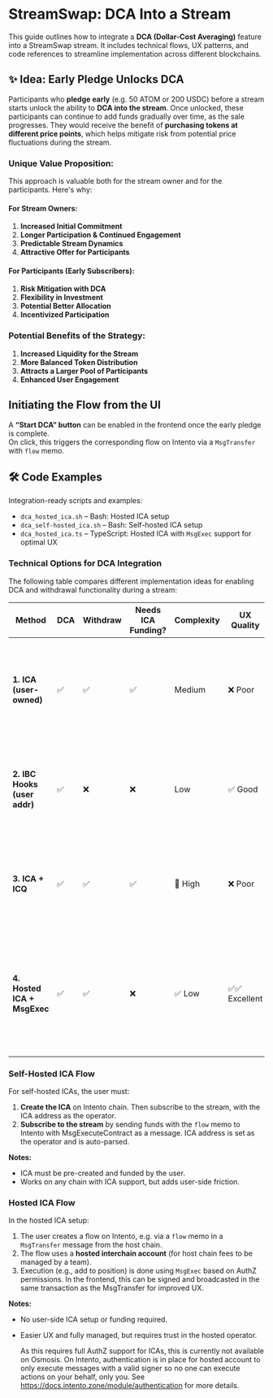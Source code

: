 # StreamSwap: DCA Into a Stream

This guide outlines how to integrate a **DCA (Dollar-Cost Averaging)** feature into a StreamSwap stream. It includes technical flows, UX patterns, and code references to streamline implementation across different blockchains.

## ✨ Idea: Early Pledge Unlocks DCA

Participants who **pledge early** (e.g. 50 ATOM or 200 USDC) before a stream starts unlock the ability to **DCA into the stream**. Once unlocked, these participants can continue to add funds gradually over time, as the sale progresses. They would receive the benefit of **purchasing tokens at different price points**, which helps mitigate risk from potential price fluctuations during the stream.

### **Unique Value Proposition:**

This approach is valuable both for the stream owner and for the participants. Here's why:

#### **For Stream Owners:**

1. **Increased Initial Commitment**
2. **Longer Participation & Continued Engagement**
3. **Predictable Stream Dynamics**
4. **Attractive Offer for Participants**

#### **For Participants (Early Subscribers):**

1. **Risk Mitigation with DCA**
2. **Flexibility in Investment**
3. **Potential Better Allocation**
4. **Incentivized Participation**

### **Potential Benefits of the Strategy:**

1. **Increased Liquidity for the Stream**
2. **More Balanced Token Distribution**
3. **Attracts a Larger Pool of Participants**
4. **Enhanced User Engagement**

## Initiating the Flow from the UI

A **“Start DCA” button** can be enabled in the frontend once the early pledge is complete.  
On click, this triggers the corresponding flow on Intento via a `MsgTransfer` with `flow` memo.

## 🛠 Code Examples

Integration-ready scripts and examples:

- `dca_hosted_ica.sh` – Bash: Hosted ICA setup
- `dca_self-hosted_ica.sh` – Bash: Self-hosted ICA setup
- `dca_hosted_ica.ts` – TypeScript: Hosted ICA with `MsgExec` support for optimal UX

### **Technical Options for DCA Integration**

The following table compares different implementation ideas for enabling DCA and withdrawal functionality during a stream:

| **Method**                   | **DCA** | **Withdraw** | **Needs ICA Funding?** | **Complexity** | **UX Quality** | **Notes**                                                                                              |
| ---------------------------- | ------- | ------------ | ---------------------- | -------------- | -------------- | ------------------------------------------------------------------------------------------------------ |
| **1. ICA (user-owned)**      | ✅      | ✅           | ✅                     | Medium         | ❌ Poor        | Requires pre-setup ICA address. Currently not compatible with Authz on Osmosis.                        |
| **2. IBC Hooks (user addr)** | ✅      | ❌           | ❌                     | Low            | ✅ Good        | Uses user's Osmosis address. Requires smart contract for proper handling.                              |
| **3. ICA + ICQ**             | ✅      | ✅           | ✅                     | 🔺 High        | ❌ Poor        | Uses interchain accounts with queries to track remote balances. Complex.                               |
| **4. Hosted ICA + MsgExec**  | ✅      | ✅           | ❌                     | ✅ Low         | ✅✅ Excellent | Easiest user experience. Requires MsgExec support from Osmosis. Supported on the Injective blockchain. |


### Self-Hosted ICA Flow

For self-hosted ICAs, the user must:

1. **Create the ICA** on Intento chain. Then subscribe to the stream, with the ICA address as the operator.
2. **Subscribe to the stream** by sending funds with the `flow` memo to Intento with MsgExecuteContract as a message. ICA address is set as the operator and is auto-parsed.

 **Notes:**

- ICA must be pre-created and funded by the user.
- Works on any chain with ICA support, but adds user-side friction.


### Hosted ICA Flow

In the hosted ICA setup:

1. The user creates a flow on Intento, e.g. via a `flow` memo in a `MsgTransfer` message from the host chain.
2. The flow uses a **hosted interchain account** (for host chain fees to be managed by a team).
3. Execution (e.g., add to position) is done using `MsgExec` based on AuthZ permissions. In the frontend, this can be signed and broadcasted in the same transaction as the MsgTransfer for improved UX.

**Notes:**

- No user-side ICA setup or funding required.
- Easier UX and fully managed, but requires trust in the hosted operator.

  As this requires full AuthZ support for ICAs, this is currently not available on Osmosis. On Intento, authentication is in place for hosted account to only execute messages with a valid signer so no one can execute actions on your behalf, only you. See https://docs.intento.zone/module/authentication for more details.

